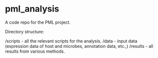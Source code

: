 # pml_analysis
A code repo for the PML project.

Directory structure:

/scripts - all the relevant scripts for the analysis.
/data - input data (expression data of host and microbes, annotation data, etc.,)
/results - all results from various methods.
